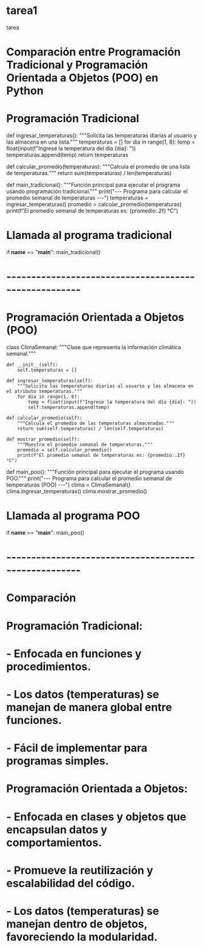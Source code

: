 # tarea1
tarea
# Comparación entre Programación Tradicional y Programación Orientada a Objetos (POO) en Python

# Programación Tradicional

def ingresar_temperaturas(): 
    """Solicita las temperaturas diarias al usuario y las almacena en una lista."""
    temperaturas = []
    for dia in range(1, 8):
        temp = float(input(f"Ingrese la temperatura del día {dia}: "))
        temperaturas.append(temp)
    return temperaturas

def calcular_promedio(temperaturas):
    """Calcula el promedio de una lista de temperaturas."""
    return sum(temperaturas) / len(temperaturas)

def main_tradicional():
    """Función principal para ejecutar el programa usando programación tradicional."""
    print("--- Programa para calcular el promedio semanal de temperaturas ---")
    temperaturas = ingresar_temperaturas()
    promedio = calcular_promedio(temperaturas)
    print(f"El promedio semanal de temperaturas es: {promedio:.2f} °C")

# Llamada al programa tradicional
if __name__ == "__main__":
    main_tradicional()

# -----------------------------------------------------

# Programación Orientada a Objetos (POO)

class ClimaSemanal:
    """Clase que representa la información climática semanal."""

    def __init__(self):
        self.temperaturas = []

    def ingresar_temperaturas(self):
        """Solicita las temperaturas diarias al usuario y las almacena en el atributo temperaturas."""
        for dia in range(1, 8):
            temp = float(input(f"Ingrese la temperatura del día {dia}: "))
            self.temperaturas.append(temp)

    def calcular_promedio(self):
        """Calcula el promedio de las temperaturas almacenadas."""
        return sum(self.temperaturas) / len(self.temperaturas)

    def mostrar_promedio(self):
        """Muestra el promedio semanal de temperaturas."""
        promedio = self.calcular_promedio()
        print(f"El promedio semanal de temperaturas es: {promedio:.2f} °C")

def main_poo():
    """Función principal para ejecutar el programa usando POO."""
    print("--- Programa para calcular el promedio semanal de temperaturas (POO) ---")
    clima = ClimaSemanal()
    clima.ingresar_temperaturas()
    clima.mostrar_promedio()

# Llamada al programa POO
if __name__ == "__main__":
    main_poo()

# -----------------------------------------------------

# Comparación

# Programación Tradicional:
# - Enfocada en funciones y procedimientos.
# - Los datos (temperaturas) se manejan de manera global entre funciones.
# - Fácil de implementar para programas simples.

# Programación Orientada a Objetos:
# - Enfocada en clases y objetos que encapsulan datos y comportamientos.
# - Promueve la reutilización y escalabilidad del código.
# - Los datos (temperaturas) se manejan dentro de objetos, favoreciendo la modularidad.
